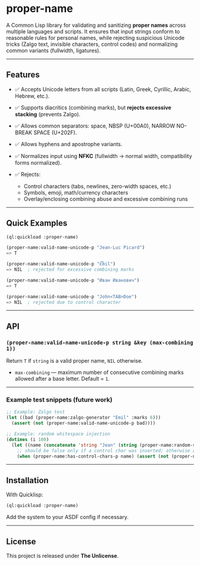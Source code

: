 # proper-name

A Common Lisp library for validating and sanitizing **proper names** across multiple languages and scripts.
It ensures that input strings conform to reasonable rules for personal names, while rejecting suspicious Unicode tricks (Zalgo text, invisible characters, control codes) and normalizing common variants (fullwidth, ligatures).

---

## Features

* ✅ Accepts Unicode letters from all scripts (Latin, Greek, Cyrillic, Arabic, Hebrew, etc.).
* ✅ Supports diacritics (combining marks), but **rejects excessive stacking** (prevents Zalgo).
* ✅ Allows common separators: space, NBSP (U+00A0), NARROW NO-BREAK SPACE (U+202F).
* ✅ Allows hyphens and apostrophe variants.
* ✅ Normalizes input using **NFKC** (fullwidth → normal width, compatibility forms normalized).
* ✅ Rejects:

  * Control characters (tabs, newlines, zero-width spaces, etc.)
  * Symbols, emoji, math/currency characters
  * Overlay/enclosing combining abuse and excessive combining runs

---

## Quick Examples

```lisp
(ql:quickload :proper-name)

(proper-name:valid-name-unicode-p "Jean-Luc Picard")
=> T

(proper-name:valid-name-unicode-p "E͠͠͠mil")
=> NIL  ; rejected for excessive combining marks

(proper-name:valid-name-unicode-p "Иван Иванович")
=> T

(proper-name:valid-name-unicode-p "John<TAB>Doe")
=> NIL  ; rejected due to control character
```

---

## API

### `(proper-name:valid-name-unicode-p string &key (max-combining 1))`

Return `T` if `string` is a valid proper name, `NIL` otherwise.

* `max-combining` — maximum number of consecutive combining marks allowed after a base letter. Default = `1`.

---

### Example test snippets (future work)

```lisp
;; Example: Zalgo test
(let ((bad (proper-name:zalgo-generator "Emil" :marks 6)))
  (assert (not (proper-name:valid-name-unicode-p bad))))

;; Example: random whitespace injection
(dotimes (i 100)
  (let ((name (concatenate 'string "Jean" (string (proper-name:random-space-like-char)) "Doe")))
    ;; should be false only if a control char was inserted; otherwise allowed
    (when (proper-name:has-control-chars-p name) (assert (not (proper-name:valid-name-unicode-p name)))))
```

---

## Installation

With Quicklisp:

```lisp
(ql:quickload :proper-name)
```

Add the system to your ASDF config if necessary.

---

## License

This project is released under **The Unlicense**.
